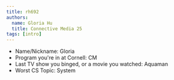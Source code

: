 ```yaml
---
title: rh692
authors:
  name: Gloria Hu
  title: Connective Media 25
tags: [intro]
---
```


- Name/Nickname: Gloria
- Program you're in at Cornell: CM
- Last TV show you binged, or a movie you watched: Aquaman
- Worst CS Topic: System
